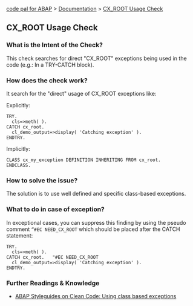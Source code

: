 [code pal for ABAP](../../README.md) > [Documentation](../check_documentation.md) > [CX_ROOT Usage Check](cx-root-usage.md)

## CX_ROOT Usage Check

### What is the Intent of the Check?

This check searches for direct "CX_ROOT" exceptions being used in the code (e.g.: In a TRY-CATCH block). 

### How does the check work?

It search for the "direct" usage of CX_ROOT exceptions like:

Explicitly:
```abap
TRY.
  cls=>meth( ).
CATCH cx_root.   
  cl_demo_output=>display( 'Catching exception' ).
ENDTRY.
```

Implicitly:
```abap
CLASS cx_my_exception DEFINITION INHERITING FROM cx_root.
ENDCLASS.
```

### How to solve the issue?

The solution is to use well defined and specific class-based exceptions.

### What to do in case of exception?

In exceptional cases, you can suppress this finding by using the pseudo comment `“#EC NEED_CX_ROOT` which should be placed after the CATCH statement: 

```abap
TRY.
  cls=>meth( ).
CATCH cx_root.   "#EC NEED_CX_ROOT
  cl_demo_output=>display( 'Catching exception' ).
ENDTRY.
```

### Further Readings & Knowledge

* [ABAP Styleguides on Clean Code: Using class based exceptions](https://github.com/SAP/styleguides/blob/master/clean-abap/CleanABAP.md#use-class-based-exceptions)

